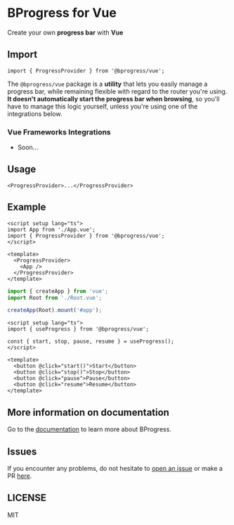# BProgress for Vue

Create your own **progress bar** with **Vue**

## Import

```tsx
import { ProgressProvider } from '@bprogress/vue';
```

The `@bprogress/vue` package is a **utility** that lets you easily manage a progress bar, while remaining flexible with regard to the router you're using. **It doesn't automatically start the progress bar when browsing**, so you'll have to manage this logic yourself, unless you're using one of the integrations below.

### Vue Frameworks Integrations

- Soon...

## Usage

```vue
<ProgressProvider>...</ProgressProvider>
```

## Example

```vue title="src/Root.vue"
<script setup lang="ts">
import App from './App.vue';
import { ProgressProvider } from '@bprogress/vue';
</script>

<template>
  <ProgressProvider>
    <App />
  </ProgressProvider>
</template>
```

```ts title="src/main.ts"
import { createApp } from 'vue';
import Root from './Root.vue';

createApp(Root).mount('#app');
```

```vue title="src/App.vue"
<script setup lang="ts">
import { useProgress } from '@bprogress/vue';

const { start, stop, pause, resume } = useProgress();
</script>

<template>
  <button @click="start()">Start</button>
  <button @click="stop()">Stop</button>
  <button @click="pause">Pause</button>
  <button @click="resume">Resume</button>
</template>
```

## More information on documentation

Go to the [documentation](https://bprogress.vercel.app/docs/vue/installation) to learn more about BProgress.

## Issues

If you encounter any problems, do not hesitate to [open an issue](https://github.com/imskyleen/bprogress/issues) or make a PR [here](https://github.com/imskyleen/bprogress).

## LICENSE

MIT
